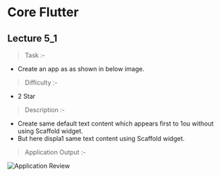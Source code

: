 # Core Flutter

## Lecture 5_1

> Task :-

- Create an app as as shown in below image.

> Difficulty :-

- 2 Star

> Description :-

- Create same default text content which appears first to 1ou without using Scaffold widget.
- But here displa1 same text content using Scaffold widget.

> Application Output :-

![Application Review](https://user-images.githubusercontent.com/114165239/215554121-9ab1c0fb-dcf8-4b07-8e49-1cd009984cb9.png)
